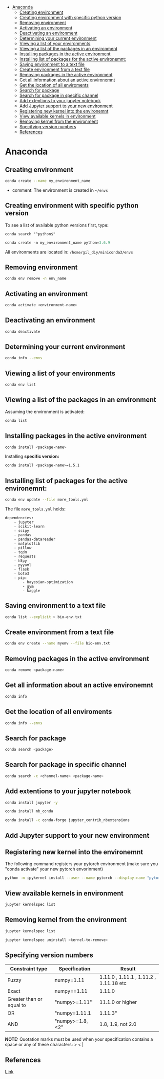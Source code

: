 <!--ts-->
   * [Anaconda](#anaconda)
      * [Creating environment](#creating-environment)
      * [Creating environment with specific python version](#creating-environment-with-specific-python-version)
      * [Removing environment](#removing-environment)
      * [Activating an environment](#activating-an-environment)
      * [Deactivating an environment](#deactivating-an-environment)
      * [Determining your current environment](#determining-your-current-environment)
      * [Viewing a list of your environments](#viewing-a-list-of-your-environments)
      * [Viewing a list of the packages in an environment](#viewing-a-list-of-the-packages-in-an-environment)
      * [Installing packages in the active environment](#installing-packages-in-the-active-environment)
      * [Installing list of packages for the active environemnt:](#installing-list-of-packages-for-the-active-environemnt)
      * [Saving environment to a text file](#saving-environment-to-a-text-file)
      * [Create environment from a text file](#create-environment-from-a-text-file)
      * [Removing packages in the active environment](#removing-packages-in-the-active-environment)
      * [Get all information about an active environemnt](#get-all-information-about-an-active-environemnt)
      * [Get the location of all enviroments](#get-the-location-of-all-enviroments)
      * [Search for package](#search-for-package)
      * [Search for package in specific channel](#search-for-package-in-specific-channel)
      * [Add extentions to your jupyter notebook](#add-extentions-to-your-jupyter-notebook)
      * [Add Jupyter support to your new environment](#add-jupyter-support-to-your-new-environment)
      * [Registering new kernel into the environemnt](#registering-new-kernel-into-the-environemnt)
      * [View available kernels in environment](#view-available-kernels-in-environment)
      * [Removing kernel from the environment](#removing-kernel-from-the-environment)
      * [Specifying version numbers](#specifying-version-numbers)
      * [References](#references)

<!-- Added by: gil_diy, at: Wed 05 Jan 2022 18:51:34 IST -->

<!--te-->
# Anaconda

## Creating environment
```bash
conda create --name my_environment_name
```

* comment:
The environment is created in `~/envs`

## Creating environment with specific python version

To see a list of available python versions first, type:

`conda search "^python$"`

```python
conda create -n my_environment_name python=3.6.9
```

All environments are located in:
`/home/gil_diy/miniconda3/envs`

## Removing environment

```bash
conda env remove -n env_name
```

## Activating an environment

```bash
conda activate <environment-name>
```

## Deactivating an environment
```bash
conda deactivate
```

## Determining your current environment

```bash
conda info --envs
```


## Viewing a list of your environments
```bash
conda env list
```


## Viewing a list of the packages in an environment

Assuming the environment is activated:

```bash
conda list
```

## Installing packages in the active environment

```bash
conda install <package-name>
```

Installing **specific version:**

```bash
conda install <package-name>=1.5.1
```

## Installing list of packages for the active environemnt:

```bash
conda env update --file more_tools.yml
```

The file `more_tools.yml` holds:

```
dependencies:
    - jupyter
    - scikit-learn
    - scipy
    - pandas
    - pandas-datareader
    - matplotlib
    - pillow
    - tqdm
    - requests
    - h5py
    - pyyaml
    - flask
    - boto3
    - pip:
        - bayesian-optimization
        - gym
        - kaggle
```

## Saving environment to a text file

```bash
conda list --explicit > bio-env.txt
```

## Create environment from a text file
```bash
conda env create --name myenv --file bio-env.txt
```


## Removing packages in the active environment

```bash
conda remove <package-name>
```

## Get all information about an active environemnt

```bash
conda info
```

## Get the location of all enviroments
```bash
conda info --envs
```

## Search for package 
```bash
conda search <package>
```

## Search for package in specific channel
```bash
conda search -c <channel-name> <package-name>
```

## Add extentions to your jupyter notebook
```bash
conda install jupyter -y
```


```bash
conda install nb_conda
```

```bash
conda install -c conda-forge jupyter_contrib_nbextensions
```

## Add Jupyter support to your new environment



## Registering new kernel into the environemnt

The following command registers your pytorch environment (make sure you "conda activate" your new pytorch envorinment)


```bash
python -m ipykernel install --user --name pytorch --display-name "pytorch 3.8 for RTX 3090"
```


## View available kernels in environment

```bash
jupyter kernelspec list
```

## Removing kernel from the environment


```bash
jupyter kernelspec list
```
```bash
jupyter kernelspec uninstall <kernel-to-remove>
```

## Specifying version numbers

Constraint type | Specification | Result
------------|------------------|---------
 Fuzzy | numpy=1.11 |  1.11.0 , 1.11.1 , 1.11.2 , 1.11.18 etc
 Exact | numpy==1.11 | 1.11.0
 Greater than or equal to | "numpy>=1.11" | 11.1.0 or higher
 OR | "numpy=1.11.1|1.11.3" | 1..11.1, 1.11.3
 AND | "numpy>=1.8,<2" | 1.8, 1.9, not 2.0

**NOTE:** Quotation marks must be used when your specification contains a space or any of these characters: > < |

## References

[Link](https://docs.conda.io/projects/conda/en/latest/user-guide/tasks/manage-environments.html#deactivating-an-environment)